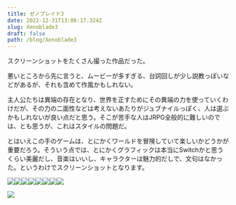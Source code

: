 ```yaml
---
title: ゼノブレイド3
date: 2022-12-31T13:06:17.324Z
slug: Xenoblade3
draft: false
path: /blog/Xenoblade3
---
```

スクリーンショットをたくさん撮った作品だった。

悪いところから先に言うと、ムービーが多すぎる、台詞回しが少し説教っぽいなどがあるが、それも含めて作風かもしれない。

主人公たちは異端の存在となり、世界を正すためにその異端の力を使っていくわけだが、その力の二面性などは考えないあたりがジュブナイルっぽく、人は選ぶかもしれないが良い点だと思う。そこが苦手な人はJRPG全般的に難しいのでは、とも思うが、これはスタイルの問題だ。

とはいえこの手のゲームは、とにかくワールドを冒険していて楽しいかどうかが重要だろう。そういう点では、とにかくグラフィックは本当にSwitchかと思うくらい美麗だし、音楽はいいし、キャラクターは魅力的だしで、文句はなかった。というわけでスクリーンショットとなります。

![](https://i.imgur.com/yrIv4SA.jpg)![](https://i.imgur.com/YrMO0EY.jpg)![](https://i.imgur.com/bakCFDW.jpg)![](https://i.imgur.com/S2ZRBBs.jpg)![](https://i.imgur.com/eTKIeKV.jpg)![](https://i.imgur.com/digW20Q.jpg)![](https://i.imgur.com/vBllmQi.jpg)![](https://i.imgur.com/dBpx79f.jpg)

<a href="https://www.amazon.co.jp/dp/B09Y9K4C32?th=1&linkCode=li2&tag=hawkingkami-22&linkId=8f572563ebcadf06038208bd7f12621f&language=ja_JP&ref_=as_li_ss_il" target="_blank"><img border="0" src="//ws-fe.amazon-adsystem.com/widgets/q?_encoding=UTF8&ASIN=B09Y9K4C32&Format=_SL160_&ID=AsinImage&MarketPlace=JP&ServiceVersion=20070822&WS=1&tag=hawkingkami-22&language=ja_JP" ></a><img src="https://ir-jp.amazon-adsystem.com/e/ir?t=hawkingkami-22&language=ja_JP&l=li2&o=9&a=B09Y9K4C32" width="1" height="1" border="0" alt="" style="border:none !important; margin:0px !important;" />